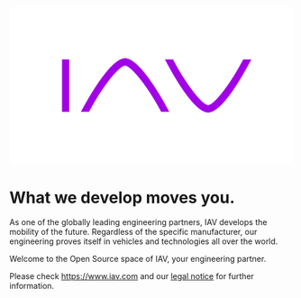 <img src="https://github.com/iavofficial/.github/blob/main/profile/IAV_Logo_M2_rgb.png" alt="IAV logo" width="600"/>

# What we develop moves you.

As one of the globally leading engineering partners, IAV develops the mobility of the future. Regardless of the specific manufacturer, our engineering proves itself in vehicles and technologies all over the world.

Welcome to the Open Source space of IAV, your engineering partner.

Please check https://www.iav.com and our [legal notice](https://www.iav.com/footer-legal/imprint) for further information.


<!--

**Here are some ideas to get you started:**

🙋‍♀️ A short introduction - what is your organization all about?
🌈 Contribution guidelines - how can the community get involved?
👩‍💻 Useful resources - where can the community find your docs? Is there anything else the community should know?
🍿 Fun facts - what does your team eat for breakfast?
🧙 Remember, you can do mighty things with the power of [Markdown](https://docs.github.com/github/writing-on-github/getting-started-with-writing-and-formatting-on-github/basic-writing-and-formatting-syntax)
-->

